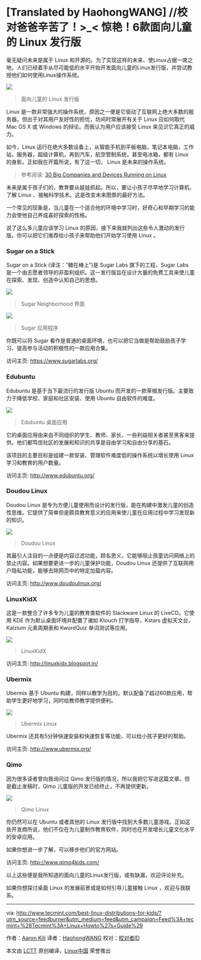 [Translated by HaohongWANG]
//校对爸爸辛苦了！>_<
惊艳！6款面向儿童的 Linux 发行版
======================================

毫无疑问未来是属于 Linux 和开源的。为了实现这样的未来、使Linux占据一席之地，人们已经着手从尽可能低的水平开始开发面向儿童的Linux发行版，并尝试教授他们如何使用Linux操作系统。

![](http://www.tecmint.com/wp-content/uploads/2016/05/Linux-Distros-For-Kids.png)
>面向儿童的 Linux 发行版

Linux 是一款非常强大的操作系统，原因之一便是它驱动了互联网上绝大多数的服务器。但出于对其用户友好性的担忧，坊间时常展开有关于 Linux 应如何取代 Mac OS X 或 Windows 的辩论。而我认为用户应该接受 Linux 来见识它真正的威力。

如今，Linux 运行在绝大多数设备上，从智能手机到平板电脑，笔记本电脑，工作站，服务器，超级计算机，再到汽车，航空管制系统，甚至电冰箱，都有 Linux 的身影。正如我在开篇所说，有了这一切， Linux 是未来的操作系统。

>参考阅读:  [30 Big Companies and Devices Running on Linux][1]

未来是属于孩子们的，教育要从娃娃抓起。所以，要让小孩子尽早地学习计算机、了解 Linux 、接触科学技术。这是改变未来图景的最好方法。

一个常见的现象是，当儿童在一个适合他的环境中学习时，好奇心和早期学习的能力会使他自己养成喜好探索的性格。

说了这么多儿童应该学习 Linux 的原因，接下来我就列出这些令人激动的发行版。你可以把它们推荐给小孩子来帮助他们开始学习使用 Linux 。

### Sugar on a Stick

Sugar on a Stick (译注：“糖在棒上”)是 Sugar Labs 旗下的工程，Sugar Labs 是一个由志愿者领导的非盈利组织。这一发行版旨在设计大量的免费工具来使儿童在探索、发现、创造中认知自己的思想。

![](http://www.tecmint.com/wp-content/uploads/2016/05/Sugar-Neighborhood-View.png)
>Sugar Neighborhood 界面

![](http://www.tecmint.com/wp-content/uploads/2016/05/Sugar-Activity-Library.png)
>Sugar 应用程序

你既可以将 Sugar 看作是普通的桌面环境，也可以把它当做是帮助鼓励孩子学习、提高参与活动的积极性的一款应用合集。

访问主页: <https://www.sugarlabs.org/>

### Edubuntu

Edubuntu 是基于当下最流行的发行版 Ubuntu 而开发的一款草根发行版。主要致力于降低学校、家庭和社区安装、使用 Ubuntu 自由软件的难度。

![](http://www.tecmint.com/wp-content/uploads/2016/05/Edubuntu-Apps.jpg)
>Edubuntu 桌面应用

它的桌面应用由来自不同组织的学生、教师、家长、一些利益相关者甚至黑客来提供。他们都笃信社区的发展和知识的共享是自由学习和自由分享的基石。

该项目的主要目标是组建一款安装、管理软件难度低的操作系统以增长使用 Linux 学习和教育的用户数量。

访问主页: <http://www.edubuntu.org/>

### Doudou Linux

Doudou Linux 是专为方便儿童使用而设计的发行版，能在构建中激发儿童的创造性思维。它提供了简单但是颇具教育意义的应用来使儿童在应用过程中学习发现新的知识。

![](http://www.tecmint.com/wp-content/uploads/2016/05/Doudou-Linux.png)
>Doudou Linux

其最引人注目的一点便是内容过滤功能，顾名思义，它能够阻止孩童访问网络上的禁止内容。如果想要更进一步的儿童保护功能，Doudou Linux 还提供了互联网用户隐私功能，能够去除网页中的特定加载内容。

访问主页: <http://www.doudoulinux.org/>

### LinuxKidX

这是一款整合了许多专为儿童的教育类软件的 Slackware Linux 的 LiveCD。它使用 KDE 作为默认桌面环境并配置了诸如 Ktouch 打字指导，Kstars 虚拟天文台，Kalzium 元素周期表和 KwordQuiz 单词测试等应用。

![](http://www.tecmint.com/wp-content/uploads/2016/05/LinuxKidX.jpg)
>LinuxKidX

访问主页: <http://linuxkidx.blogspot.in/>

### Ubermix

Ubermix 基于 Ubuntu 构建，同样以教学为目的。默认配备了超过60款应用，帮助学生更好地学习，同时给教师教学提供便利。

![](http://www.tecmint.com/wp-content/uploads/2016/05/ubermix.png)
>Ubermix Linux

Ubermix 还具有5分钟快速安装和快速恢复等功能，可以给小孩子更好的帮助。

访问主页: <http://www.ubermix.org/>

### Qimo

因为很多读者曾向我询问过 Qimo 发行版的情况，所以我把它写进这篇文章。但是截止发稿时，Qimo 儿童版的开发已经终止，不再提供更新。

![](http://www.tecmint.com/wp-content/uploads/2016/05/Qimo-Linux.png)
>Qimo Linux

你仍然可以在 Ubuntu 或者其他的 Linux 发行版中找到大多数儿童游戏。正如这些开发商所说，他们不仅在为儿童制作教育软件，同时也在开发增长儿童文化水平的安卓应用。

如果你想进一步了解，可以移步他们的官方网站。

访问主页: <http://www.qimo4kids.com/>

以上这些便是我所知道的面向儿童的Linux发行版，或有缺漏，欢迎评论补充。

如果你想探讨桌面 Linux 的发展前景或是如何引导儿童接触 Linux ，欢迎与我联系。

--------------------------------------------------------------------------------

via: http://www.tecmint.com/best-linux-distributions-for-kids/?utm_source=feedburner&utm_medium=feed&utm_campaign=Feed%3A+tecmint+%28Tecmint%3A+Linux+Howto%27s+Guide%29


作者：[Aaron Kili][a]
译者：[HaohongWANG](https://github.com/HaohongWANG)
校对：[校对者ID](https://github.com/校对者ID)

本文由 [LCTT](https://github.com/LCTT/TranslateProject) 原创编译，[Linux中国](https://linux.cn/) 荣誉推出

[a]: http://www.tecmint.com/author/aaronkili/

[1]: http://www.tecmint.com/big-companies-and-devices-running-on-gnulinux/





